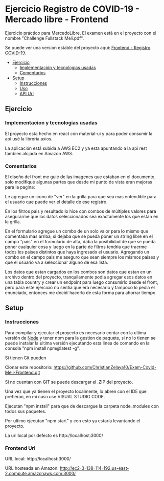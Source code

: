 # Ejercicio Registro de COVID-19 - Mercado libre - Frontend

Ejercicio práctico para MercadoLibre. 
El examen está en el proyecto con el nombre "Challenge Fullstack Meli.pdf".

Se puede ver una version estable del proyecto aqui: [Frontend - Registro COVID-19](http://ec2-3-138-114-192.us-east-2.compute.amazonaws.com:3000/).


- [Ejercicio](#ejercicio)
  - [Implementación y tecnologias usadas](#implementaci%C3%B3n-y-tecnologias-usadas)
  - [Comentarios](#comentarios-relevantes)
- [Setup](#setup)
  - [Instrucciones](#instrucciones)
  - [Uso](#uso)
  - [API Url](#api)


## Ejercicio


### Implementacion y tecnologias usadas

El proyecto esta hecho en react con material-ui y para poder consumir la api usé la librería axios.

La aplicación está subida a AWS EC2 y ya esta apuntando a la api rest tambien alojada en Amazon AWS.

### Comentarios
El diseño del front me guié de las imagenes que estaban en el documento, solo modifiqué algunas partes que desde mi punto de vista eran mejoras para la pagina:

Le agregue un icono de "ver" en la grilla para que sea mas entendible para el usuario que puede ver el detalle de ese registro.

En los filtros pais y resultado lo hice con combos de múltiples valores para asegurarme que los datos seleccionados sea exactamente los que estan en la grilla.

En el formulario agregue un combo de un solo valor para lo mismo que comentaba mas arriba, si dejaba que se pueda poner un string libre en el campo "pais" en el formulario de alta, daba la posibilidad de que se pueda poner cualquier cosa y luego en la parte de filtros tendria que traerme todos los paises distintos que haya ingresado el usuario.
Agregando un combo en el campo pais me aseguro que sean siempre los mismos paises y que el usuario va a seleccionar alguno de esa lista.

Los datos que estan cargados en los combos son datos que estan en un archivo dentro del proyecto, tranquilamente podia agregar esos datos en una tabla country y crear un endpoint para luego consumirlo desde el front, pero para este ejercicio no sentia que era necesario y tampoco lo pedia el enunciado, entonces me decidí hacerlo de esta forma para ahorrar tiempo.

## Setup

### Instrucciones
Para compilar y ejecutar el proyecto es necesario contar con la ultima versión de [Node](https://nodejs.org/es/download/) y tener npm para la gestion de paquete, si no lo tienen se puede instalar la ultima versión ejecutando esta linea de comando en la consola "npm install npm@latest -g".

Si tienen Git pueden 

Clonar este repositorio: https://github.com/ChristianZelaya10/Exam-Covid-Meli-Frontend.git

Si no cuentan con GIT se puede descargar el .ZIP del proyecto.

Una vez que ya tienen el proyecto localmente, lo abren con el IDE que prefieran, en mi caso use VISUAL STUDIO CODE.

Ejecutan "npm install" para que de descargue la carpeta node_modules con todos sus paquetes.

Por ultimo ejecutan "npm start" y con esto ya estaría levantando el proyecto.

La url local por defecto es http://localhost:3000/


### Frontend Url

URL local: http://localhost:3000/

URL hosteada en Amazon: http://ec2-3-138-114-192.us-east-2.compute.amazonaws.com:3000/
